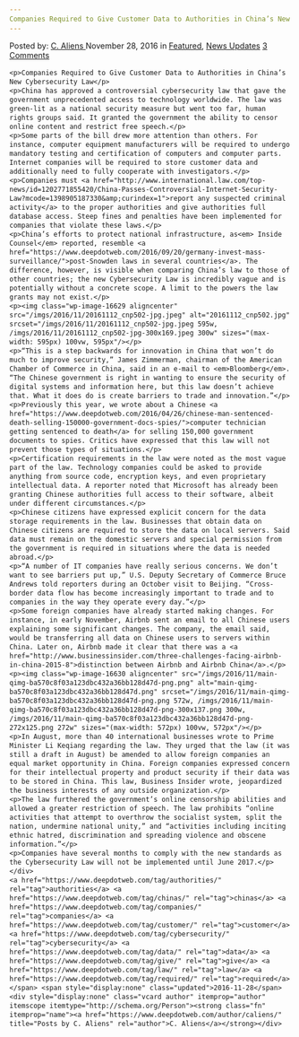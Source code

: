 ```yaml
---
Companies Required to Give Customer Data to Authorities in China’s New Cybersecurity Law
---
```

<article class="post-listing post-16628 post type-post status-publish format-standard has-post-thumbnail hentry  tag-authorities tag-chinas tag-companies tag-customer tag-cybersecurity tag-data tag-give tag-law tag-required">
    <div class="post-inner">
        <span>Posted by: <a href="https://www.deepdotweb.com/author/caliens/" title="">C. Aliens </a></span>
    <span>November 28, 2016</span>
    <span>in <a href="https://www.deepdotweb.com/category/deepdot-news/" rel="category tag">Featured</a>, <a href="https://www.deepdotweb.com/category/news-updates/" rel="category tag">News Updates</a></span>
    <span><a href="https://www.deepdotweb.com/2016/11/28/companies-required-give-customer-data-authorities-chinas-new-cybersecurity-law/#comments">3 Comments</a></span>
    </p>
    <div class="clear"></div>
    
    <p>Companies Required to Give Customer Data to Authorities in China’s New Cybersecurity Law</p>
    <p>China has approved a controversial cybersecurity law that gave the government unprecedented access to technology worldwide. The law was green-lit as a national security measure but went too far, human rights groups said. It granted the government the ability to censor online content and restrict free speech.</p>
    <p>Some parts of the bill drew more attention than others. For instance, computer equipment manufacturers will be required to undergo mandatory testing and certification of computers and computer parts. Internet companies will be required to store customer data and additionally need to fully cooperate with investigators.</p>
    <p>Companies must <a href="http://www.international.law.com/top-news/id=1202771855420/China-Passes-Controversial-Internet-Security-Law?mcode=1398905187330&amp;curindex=1">report any suspected criminal activity</a> to the proper authorities and give authorities full database access. Steep fines and penalties have been implemented for companies that violate these laws.</p>
    <p>China’s efforts to protect national infrastructure, as<em> Inside Counsel</em> reported, resemble <a href="https://www.deepdotweb.com/2016/09/20/germany-invest-mass-surveillance/">post-Snowden laws in several countries</a>. The difference, however, is visible when comparing China’s law to those of other countries; the new Cybersecurity Law is incredibly vague and is potentially without a concrete scope. A limit to the powers the law grants may not exist.</p>
    <p><img class="wp-image-16629 aligncenter" src="/imgs/2016/11/20161112_cnp502-jpg.jpeg" alt="20161112_cnp502.jpg" srcset="/imgs/2016/11/20161112_cnp502-jpg.jpeg 595w, /imgs/2016/11/20161112_cnp502-jpg-300x169.jpeg 300w" sizes="(max-width: 595px) 100vw, 595px"/></p>
    <p>“This is a step backwards for innovation in China that won’t do much to improve security,” James Zimmerman, chairman of the American Chamber of Commerce in China, said in an e-mail to <em>Bloomberg</em>. “The Chinese government is right in wanting to ensure the security of digital systems and information here, but this law doesn’t achieve that. What it does do is create barriers to trade and innovation.”</p>
    <p>Previously this year, we wrote about a Chinese <a href="https://www.deepdotweb.com/2016/04/26/chinese-man-sentenced-death-selling-150000-government-docs-spies/">computer technician getting sentenced to death</a> for selling 150,000 government documents to spies. Critics have expressed that this law will not prevent those types of situations.</p>
    <p>Certification requirements in the law were noted as the most vague part of the law. Technology companies could be asked to provide anything from source code, encryption keys, and even proprietary intellectual data. A reporter noted that Microsoft has already been granting Chinese authorities full access to their software, albeit under different circumstances.</p>
    <p>Chinese citizens have expressed explicit concern for the data storage requirements in the law. Businesses that obtain data on Chinese citizens are required to store the data on local servers. Said data must remain on the domestic servers and special permission from the government is required in situations where the data is needed abroad.</p>
    <p>“A number of IT companies have really serious concerns. We don’t want to see barriers put up,” U.S. Deputy Secretary of Commerce Bruce Andrews told reporters during an October visit to Beijing. “Cross-border data flow has become increasingly important to trade and to companies in the way they operate every day.”</p>
    <p>Some foreign companies have already started making changes. For instance, in early November, Airbnb sent an email to all Chinese users explaining some significant changes. The company, the email said, would be transferring all data on Chinese users to servers within China. Later on, Airbnb made it clear that there was a <a href="http://www.businessinsider.com/three-challenges-facing-airbnb-in-china-2015-8">distinction between Airbnb and Airbnb China</a>.</p>
    <p><img class="wp-image-16630 aligncenter" src="/imgs/2016/11/main-qimg-ba570c8f03a123dbc432a36bb128d47d-png.png" alt="main-qimg-ba570c8f03a123dbc432a36bb128d47d.png" srcset="/imgs/2016/11/main-qimg-ba570c8f03a123dbc432a36bb128d47d-png.png 572w, /imgs/2016/11/main-qimg-ba570c8f03a123dbc432a36bb128d47d-png-300x137.png 300w, /imgs/2016/11/main-qimg-ba570c8f03a123dbc432a36bb128d47d-png-272x125.png 272w" sizes="(max-width: 572px) 100vw, 572px"/></p>
    <p>In August, more than 40 international businesses wrote to Prime Minister Li Keqiang regarding the law. They urged that the law (it was still a draft in August) be amended to allow foreign companies an equal market opportunity in China. Foreign companies expressed concern for their intellectual property and product security if their data was to be stored in China. This law, Business Insider wrote, jeopardized the business interests of any outside organization.</p>
    <p>The law furthered the government’s online censorship abilities and allowed a greater restriction of speech. The law prohibits “online activities that attempt to overthrow the socialist system, split the nation, undermine national unity,” and “activities including inciting ethnic hatred, discrimination and spreading violence and obscene information.”</p>
    <p>Companies have several months to comply with the new standards as the Cybersecurity Law will not be implemented until June 2017.</p>
    </div>
    <a href="https://www.deepdotweb.com/tag/authorities/" rel="tag">authorities</a> <a href="https://www.deepdotweb.com/tag/chinas/" rel="tag">chinas</a> <a href="https://www.deepdotweb.com/tag/companies/" rel="tag">companies</a> <a href="https://www.deepdotweb.com/tag/customer/" rel="tag">customer</a> <a href="https://www.deepdotweb.com/tag/cybersecurity/" rel="tag">cybersecurity</a> <a href="https://www.deepdotweb.com/tag/data/" rel="tag">data</a> <a href="https://www.deepdotweb.com/tag/give/" rel="tag">give</a> <a href="https://www.deepdotweb.com/tag/law/" rel="tag">law</a> <a href="https://www.deepdotweb.com/tag/required/" rel="tag">required</a></span> <span style="display:none" class="updated">2016-11-28</span>
    <div style="display:none" class="vcard author" itemprop="author" itemscope itemtype="http://schema.org/Person"><strong class="fn" itemprop="name"><a href="https://www.deepdotweb.com/author/caliens/" title="Posts by C. Aliens" rel="author">C. Aliens</a></strong></div>
    
